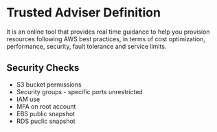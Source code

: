 # Trusted Adviser Definition
It is an online tool that provides real time guidance to help you provision resources following AWS best practices, in terms of cost optimization, performance, security, fault tolerance and service limits.

## Security Checks
- S3 bucket permissions
- Security groups - specific ports unrestricted
- IAM use
- MFA on root account
- EBS public snapshot
- RDS puclic snapshot
